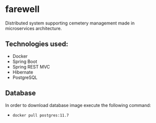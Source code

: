 # farewell
Distributed system supporting cemetery management made in microservices architecture.

## Technologies used:
* Docker
* Spring Boot
* Spring REST MVC
* Hibernate
* PostgreSQL

## Database
In order to download database image execute the following command:
* <code>docker pull postgres:11.7</code>
